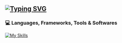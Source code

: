 [![Typing SVG](https://readme-typing-svg.herokuapp.com?color=5865F2&lines=%F0%9F%91%8B+Hi+there!;%F0%9F%94%AD+Welcome+to+my+GitHub;%F0%9F%91%A8%E2%80%8D%F0%9F%92%BB+You+can+see+my+projects+below)](https://git.io/typing-svg)
---
### 💻 Languages, Frameworks, Tools & Softwares
[![My Skills](https://skillicons.dev/icons?i=html,css,js,md,nodejs,vscode,figma,cloudflare,aws,mongodb,vercel,github)](https://github.com/nneeeeldoooox)
